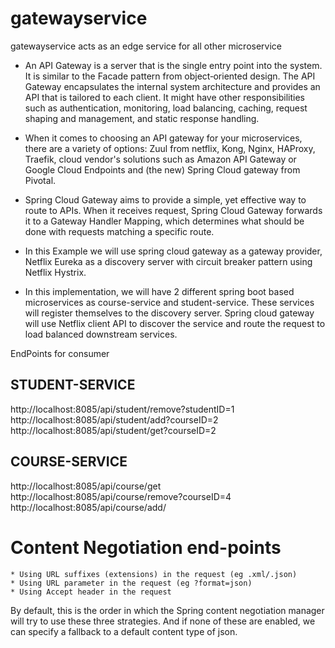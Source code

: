 # gatewayservice
gatewayservice acts as an edge service for all other microservice

* An API Gateway is a server that is the single entry point into the system. It is similar to the Facade pattern from object‑oriented design. The API Gateway encapsulates the internal system architecture and provides an API that is tailored to each client. It might have other responsibilities such as authentication, monitoring, load balancing, caching, request shaping and management, and static response handling.
* When it comes to choosing an API gateway for your microservices, there are a variety of options: Zuul from netflix, Kong, Nginx, HAProxy, Traefik, cloud vendor's solutions such as Amazon API Gateway or Google Cloud Endpoints and (the new) Spring Cloud gateway from Pivotal.

* Spring Cloud Gateway aims to provide a simple, yet effective way to route to APIs. When it receives request, Spring Cloud Gateway forwards it to a Gateway Handler Mapping, which determines what should be done with requests matching a specific route.

* In this Example we will use spring cloud gateway as a gateway provider, Netflix Eureka as a discovery server with circuit breaker pattern using Netflix Hystrix.
 
* In this implementation, we will have 2 different spring boot based microservices as course-service and student-service. These services will register themselves to the discovery server. Spring cloud gateway will use Netflix client API to discover the service and route the request to load balanced downstream services.

EndPoints for consumer

STUDENT-SERVICE
---------------
  http://localhost:8085/api/student/remove?studentID=1  
  http://localhost:8085/api/student/add?courseID=2
  http://localhost:8085/api/student/get?courseID=2

COURSE-SERVICE
--------------
  http://localhost:8085/api/course/get
  http://localhost:8085/api/course/remove?courseID=4
  http://localhost:8085/api/course/add/ 

Content Negotiation end-points
==============================
    * Using URL suffixes (extensions) in the request (eg .xml/.json)
    * Using URL parameter in the request (eg ?format=json)
    * Using Accept header in the request
By default, this is the order in which the Spring content negotiation manager will try to use these three strategies. And if none of these are enabled, we can specify a fallback to a default content type of json.
